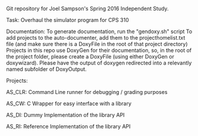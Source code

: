 Git repository for Joel Sampson's Spring 2016 Independent Study.

Task: Overhaul the simulator program for CPS 310

Documentation: To generate documentation, run the "gendoxy.sh" script
To add projects to the auto-documenter, add them to the projecthomelist.txt file (and make sure there is a DoxyFile in the root of that project directory)
Projects in this repo use DoxyGen for their documentation, so, in the root of the project folder, please create a DoxyFile (using either DoxyGen or doxywizard). Please have the output of doxygen redirected into a relevantly named subfolder of DoxyOutput.

Projects:

AS_CLR: Command Line runner for debugging / grading purposes

AS_CW: C Wrapper for easy interface with a library

AS_DI: Dummy Implementation of the library API

AS_RI: Reference Implementation of the library API


